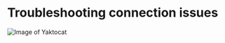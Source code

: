 Troubleshooting connection issues
=================================
![Image of Yaktocat](https://github.com/OpenBazaar/openbazaar-desktop/blob/server-connect-ui/imgs/osx-finder_background.png)
